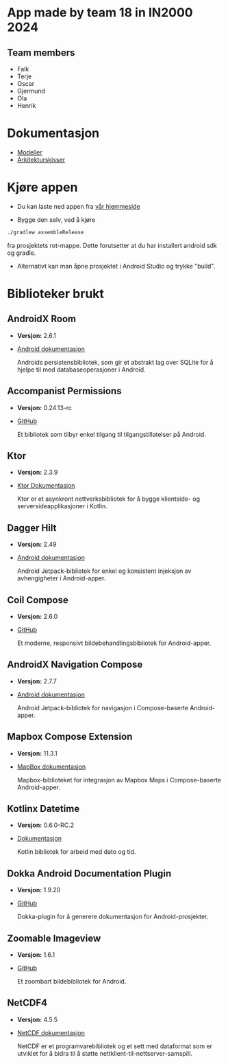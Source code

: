 # App made by team 18 in IN2000 2024

## Team members

- Falk
- Terje
- Oscar
- Gjermund
- Ola
- Henrik

# Dokumentasjon

- [Modeller](MODELING.md)
- [Arkitekturskisser](ARCHITECTURE.md)

# Kjøre appen

- Du kan laste ned appen fra [vår hjemmeside](https://airborn.jetlund.com/) 

- Bygge den selv, ved å kjøre

```sh
./gradlew assembleRelease
```

fra prosjektets rot-mappe. Dette forutsetter at du har installert android sdk og gradle.

- Alternativt kan man åpne prosjektet i Android Studio og trykke "build".

# Biblioteker brukt

## AndroidX Room

- **Versjon:** 2.6.1
- [Android dokumentasjon](https://developer.android.com/training/data-storage/room)

  Androids persistensbibliotek, som gir et abstrakt lag over SQLite for å hjelpe til med
  databaseoperasjoner i Android.

## Accompanist Permissions

- **Versjon:** 0.24.13-rc
- [GitHub](https://github.com/google/accompanist/tree/main/permissions)

  Et bibliotek som tilbyr enkel tilgang til tilgangstillatelser på Android.

## Ktor

- **Versjon:** 2.3.9
- [Ktor Dokumentasjon](https://ktor.io/docs/client.html)

  Ktor er et asynkront nettverksbibliotek for å bygge klientside- og serversideapplikasjoner i
  Kotlin.

## Dagger Hilt

- **Versjon:** 2.49
- [Android dokumentasjon](https://developer.android.com/training/dependency-injection/hilt-android)

  Android Jetpack-bibliotek for enkel og konsistent injeksjon av avhengigheter i Android-apper.

## Coil Compose

- **Versjon:** 2.6.0
- [GitHub](https://coil-kt.github.io/coil/compose/)

  Et moderne, responsivt bildebehandlingsbibliotek for Android-apper.

## AndroidX Navigation Compose

- **Versjon:** 2.7.7
- [Android dokumentasjon](https://developer.android.com/develop/ui/compose/navigation)

  Android Jetpack-bibliotek for navigasjon i Compose-baserte Android-apper.

## Mapbox Compose Extension

- **Versjon:** 11.3.1
- [MapBox dokumentasjon](https://docs.mapbox.com/android/maps/guides/install/)

  Mapbox-biblioteket for integrasjon av Mapbox Maps i Compose-baserte Android-apper.

## Kotlinx Datetime

- **Versjon:** 0.6.0-RC.2
- [Dokumentasjon](https://github.com/Kotlin/kotlinx-datetime)

  Kotlin bibliotek for arbeid med dato og tid.

## Dokka Android Documentation Plugin

- **Versjon:** 1.9.20
- [GitHub](https://github.com/Kotlin/dokka)

  Dokka-plugin for å generere dokumentasjon for Android-prosjekter.

## Zoomable Imageview

- **Versjon:** 1.6.1
- [GitHub](https://github.com/usuiat/Zoomable)

  Et zoombart bildebibliotek for Android.

## NetCDF4

- **Versjon:** 4.5.5
- [NetCDF dokumentasjon](https://www.unidata.ucar.edu/software/netcdf/docs/index.html)

  NetCDF er et programvarebibliotek og et sett med dataformat som er utviklet for å bidra til å
  støtte nettklient-til-nettserver-samspill.
